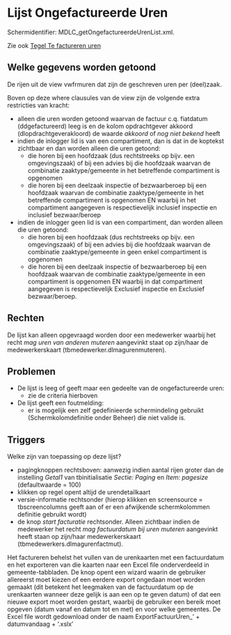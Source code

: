 # Lijst Ongefactureerde Uren

Schermidentifier: MDLC_getOngefactureerdeUrenList.xml.

Zie ook [Tegel Te factureren uren](/docs/probleemoplossing/portalen_en_moduleschermen/openingsportaal/tegel_te_factureren_uren.md)

## Welke gegevens worden getoond

De rijen uit de view vwfrmuren dat zijn de geschreven uren per (deel)zaak.

Boven op deze where clausules van de view zijn de volgende extra restricties van kracht:

  * alleen die uren worden getoond waarvan de factuur c.q. fiatdatum (ddgefactureerd) leeg is en de kolom opdrachtgever akkoord (dlopdrachtgeverakloord) de waarde *akkoord* of *nog niet bekend* heeft
  * indien de inlogger lid is van een compartiment, dan is dat in de koptekst zichtbaar en dan worden alleen die uren getoond:
    * die horen bij een hoofdzaak (dus rechtstreeks op bijv. een omgevingszaak) of bij een advies bij die hoofdzaak waarvan de combinatie zaaktype/gemeente in het betreffende compartiment is opgenomen
    * die horen bij een deelzaak inspectie of bezwaarberoep bij een hoofdzaak waarvan de combinatie zaaktype/gemeente in het betreffende compartiment is opgenomen EN waarbij in het compartiment aangegeven is respectievelijk inclusief inspectie en inclusief bezwaar/beroep
  * indien de inlogger geen lid is van een compartiment, dan worden alleen die uren getoond:
    * die horen bij een hoofdzaak (dus rechtstreeks op bijv. een omgevingszaak) of bij een advies bij die hoofdzaak waarvan de combinatie zaaktype/gemeente in geen enkel compartiment is opgenomen
    * die horen bij een deelzaak inspectie of bezwaarberoep bij een hoofdzaak waarvan de combinatie zaaktype/gemeente in een compartiment is opgenomen EN waarbij in dat compartiment aangegeven is respectievelijk Exclusief inspectie en Exclusief bezwaar/beroep.

## Rechten

De lijst kan alleen opgevraagd worden door een medewerker waarbij het recht *mag uren van anderen muteren* aangevinkt staat op zijn/haar de medewerkerskaart (tbmedewerker.dlmagurenmuteren).

## Problemen

  * De lijst is leeg of geeft maar een gedeelte van de ongefactureerde uren:
    * zie de criteria hierboven
  * De lijst geeft een foutmelding:
    * er is mogelijk een zelf gedefinieerde schermindeling gebruikt (Schermkolomdefinitie onder Beheer) die niet valide is.

## Triggers

Welke zijn van toepassing op deze lijst?

  * pagingknoppen rechtsboven: aanwezig indien aantal rijen groter dan de instelling *Getal1* van tbinitialisatie *Sectie: Paging* en *Item: pagesize* (defaultwaarde = 100)
  * klikken op regel opent altijd de urendetailkaart 
  * versie-informatie rechtsonder (hierop klikken en screensource = tbscreencolumns geeft aan of er een afwijkende schermkolommen definitie gebruikt wordt)
  * de knop *start facturatie* rechtsonder. Alleen zichtbaar indien de medewerker het recht *mag factuurdatum bij uren muteren* aangevinkt heeft staan op zijn/haar medewerkerskaart (tbmedewerkers.dlmagurenfactmut).

Het factureren behelst het vullen van de urenkaarten met een factuurdatum en het exporteren van die kaarten naar een Excel file onderverdeeld in gemeente-tabbladen. De knop opent een wizard waarin de gebruiker allereerst moet kiezen of een eerdere export ongedaan moet worden gemaakt (dit betekent het leegmaken van de factuurdatum op de urenkaarten wanneer deze gelijk is aan een op te geven datum) of dat een nieuwe export moet worden gestart, waarbij de gebruiker een bereik moet opgeven (datum vanaf en  datum tot en met) en voor welke gemeentes. De Excel file wordt gedownload onder de naam ExportFactuurUren_’ + datumvandaag + ‘.xslx’

